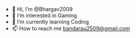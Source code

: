 - 👋 Hi, I’m @Bhargav2009
- 👀 I’m interested in Gaming
- 🌱 I’m currently learning Coding
- 📫 How to reach me bandarau2509@gmail.com

<!---
Bhargav2009/Bhargav2009 is a ✨ special ✨ repository because its `README.md` (this file) appears on your GitHub profile.
You can click the Preview link to take a look at your changes.
--->
